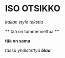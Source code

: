 # ISO OTSIKKO

*italian style tekstia*

** tää on tummennettua **

__tää on sama__

_tässä yhdistettyä **blaa**_


